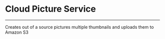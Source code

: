 # Cloud Picture Service
-------------
Creates out of a source pictures multiple thumbnails and uploads them to Amazon S3 